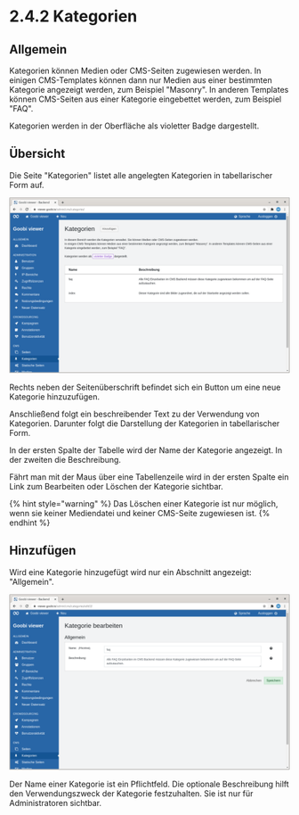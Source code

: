 # 2.4.2 Kategorien

## Allgemein

Kategorien können Medien oder CMS-Seiten zugewiesen werden. In einigen CMS-Templates können dann nur Medien aus einer bestimmten Kategorie angezeigt werden, zum Beispiel "Masonry". In anderen Templates können CMS-Seiten aus einer Kategorie eingebettet werden, zum Beispiel "FAQ".

Kategorien werden in der Oberfläche als violetter Badge dargestellt.

## Übersicht

Die Seite "Kategorien" listet alle angelegten Kategorien in tabellarischer Form auf. 

![&#xDC;bersicht aller angelegten Kategorien](../../../.gitbook/assets/5.2.4.2_de_kategorien.png)

Rechts neben der Seitenüberschrift befindet sich ein Button um eine neue Kategorie hinzuzufügen.

Anschließend folgt ein beschreibender Text zu der Verwendung von Kategorien. Darunter folgt die Darstellung der Kategorien in tabellarischer Form.

In der ersten Spalte der Tabelle wird der Name der Kategorie angezeigt. In der zweiten die Beschreibung.

Fährt man mit der Maus über eine Tabellenzeile wird in der ersten Spalte ein Link zum Bearbeiten oder Löschen der Kategorie sichtbar.

{% hint style="warning" %}
Das Löschen einer Kategorie ist nur möglich, wenn sie keiner Mediendatei und keiner CMS-Seite zugewiesen ist.
{% endhint %}

## Hinzufügen

Wird eine Kategorie hinzugefügt wird nur ein Abschnitt angezeigt: "Allgemein".

![Abschnitt &quot;Allgemein&quot;](../../../.gitbook/assets/5.2.4.2_de_bearbeiten.png)

Der Name einer Kategorie ist ein Pflichtfeld. Die optionale Beschreibung hilft den Verwendungszweck der Kategorie festzuhalten. Sie ist nur für Administratoren sichtbar.

